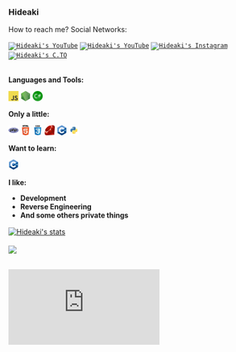 ### Hideaki

How to reach me? Social Networks:

<a href="https://discord.gg/ZXqtNbm"><code><img alt="Hideaki's YouTube" height="20" src="https://discord.com/assets/07dca80a102d4149e9736d4b162cff6f.ico"></code></a>
<a href="https://www.youtube.com/c/HideakiAtsuyo?sub_confirmation=1"><code><img alt="Hideaki's YouTube" height="20" src="https://s.ytimg.com/yts/img/favicon_144-vfliLAfaB.png"></code></a>
<a href="https://www.instagram.com/hideakiatsuyo"><code><img alt="Hideaki's Instagram" height="20" src="https://www.instagram.com/static/images/ico/favicon-192.png/68d99ba29cc8.png"></code></a>
<a href="https://cracked.to/HideakiAtsuyo"><code><img alt="Hideaki's C.TO" height="20" src="https://cracked.to/favicon.ico"></code></a>
<br>
<br>

**Languages and Tools:**

<code><img height="20" src="https://raw.githubusercontent.com/github/explore/80688e429a7d4ef2fca1e82350fe8e3517d3494d/topics/javascript/javascript.png"></code>
<code><img height="20" src="https://raw.githubusercontent.com/github/explore/80688e429a7d4ef2fca1e82350fe8e3517d3494d/topics/nodejs/nodejs.png"></code>
<code><img height="20" src="https://raw.githubusercontent.com/github/explore/80688e429a7d4ef2fca1e82350fe8e3517d3494d/topics/csharp/csharp.png"></code>

**Only a little:**

<code><img height="20" src="https://raw.githubusercontent.com/github/explore/80688e429a7d4ef2fca1e82350fe8e3517d3494d/topics/php/php.png"></code>
<code><img height="20" src="https://raw.githubusercontent.com/github/explore/80688e429a7d4ef2fca1e82350fe8e3517d3494d/topics/html/html.png"></code>
<code><img height="20" src="https://raw.githubusercontent.com/github/explore/80688e429a7d4ef2fca1e82350fe8e3517d3494d/topics/css/css.png"></code>
<code><img height="20" src="https://raw.githubusercontent.com/github/explore/80688e429a7d4ef2fca1e82350fe8e3517d3494d/topics/ruby/ruby.png"></code>
<code><img height="20" src="https://raw.githubusercontent.com/github/explore/80688e429a7d4ef2fca1e82350fe8e3517d3494d/topics/cpp/cpp.png"></code>
<code><img height="20" src="https://raw.githubusercontent.com/github/explore/80688e429a7d4ef2fca1e82350fe8e3517d3494d/topics/python/python.png"></code>

**Want to learn:**

<code><img height="20" src="https://raw.githubusercontent.com/github/explore/80688e429a7d4ef2fca1e82350fe8e3517d3494d/topics/cpp/cpp.png"></code>

**I like:**

- <strong>Development</strong>
- <strong>Reverse Engineering</strong>
- <strong>And some others private things</strong>


<a href="https://github.com/HideakiAtsuyo">
  <img align="center" src="https://github-readme-stats.vercel.app/api?username=HideakiAtsuyo&show_icons=true&include_all_commits=true&show_icons=true&title_color=fff&icon_color=79ff97&text_color=9f9f9f&bg_color=151515" alt="Hideaki's stats" />
</a>
<br><br>
<a href="https://github.com/HideakiAtsuyo?tab=repositories">
  <img align="center" src="https://github-readme-stats.vercel.app/api/top-langs/?username=HideakiAtsuyo&layout=compact&show_icons=true&title_color=fff&icon_color=79ff97&text_color=9f9f9f&bg_color=151515" />
</a>
<br>
<br>

![Used](https://github.com/HideakiAtsuyo/Test/blob/master/anuraghazra.md)

